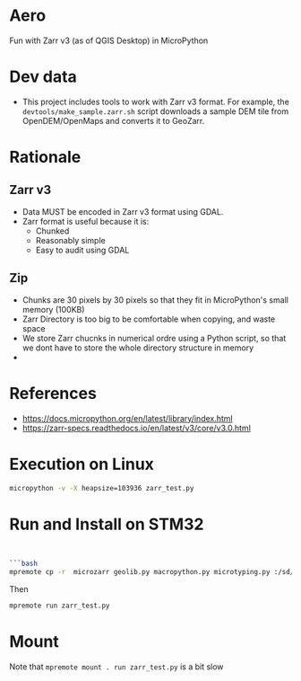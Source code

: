 # Aero

Fun with Zarr v3 (as of QGIS Desktop) in MicroPython

# Dev data

- This project includes tools to work with Zarr v3 format. For example, the `devtools/make_sample.zarr.sh` script downloads a sample DEM tile from OpenDEM/OpenMaps and converts it to GeoZarr.

# Rationale

## Zarr v3

- Data MUST be encoded in Zarr v3 format using GDAL.
- Zarr format is useful because it is:
  - Chunked
  - Reasonably simple
  - Easy to audit using GDAL

## Zip
- Chunks are 30 pixels by 30 pixels so that they fit in MicroPython's small memory (100KB)
- Zarr Directory is too big to be comfortable when copying, and waste space
- We store Zarr chucnks in numerical ordre using a Python script, so that we dont
  have to store the whole directory structure in memory
- 

# References

- https://docs.micropython.org/en/latest/library/index.html
- https://zarr-specs.readthedocs.io/en/latest/v3/core/v3.0.html

# Execution on Linux
```bash
micropython -v -X heapsize=103936 zarr_test.py
```

# Run and Install on STM32
```bash


```bash
mpremote cp -r  microzarr geolib.py macropython.py microtyping.py :/sd/ 
```
Then
```bash
mpremote run zarr_test.py 
```

# Mount
Note that `mpremote mount . run zarr_test.py` is a bit slow